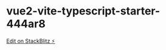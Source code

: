 # vue2-vite-typescript-starter-444ar8

[Edit on StackBlitz ⚡️](https://stackblitz.com/edit/vue2-vite-typescript-starter-444ar8)